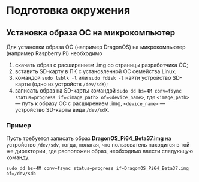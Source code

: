 # Подготовка окружения

## Установка образа ОС на микрокомпьютер

Для установки образа ОС (например DragonOS) на микрокомпьютер (например Raspberry Pi) необходимо
1. скачать образ с расширением .img со страницы разработчика ОС;
2. вставить SD-карту в ПК с установленной ОС семейства Linux;
3. командой `sudo lsblk -l` или `sudo fdisk -l` найти устройство SD-карты (одно из устройств `/dev/sdX`);
4. записать образ на SD-карты командой `sudo dd bs=4M conv=fsync status=progress if=<image_path> of=<device_name>`, где `<image_path>` — путь к образу ОС с расширением .img, `<device_name>` — устройство SD-карты вида `/dev/sdX`.

### Пример

Пусть требуется записать образ **DragonOS_Pi64_Beta37.img** на устройство `/dev/sdv`, тогда, полагая, что пользователь находится в той же директории, где расположен образ, необходимо ввести следующую команду.
```
sudo dd bs=4M conv=fsync status=progress if=DragonOS_Pi64_Beta37.img of=/dev/sdb
```
